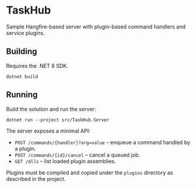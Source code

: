 # TaskHub

Sample Hangfire-based server with plugin-based command handlers and service plugins.

## Building

Requires the .NET 8 SDK.

```
dotnet build
```

## Running

Build the solution and run the server:

```
dotnet run --project src/TaskHub.Server
```

The server exposes a minimal API:

- `POST /commands/{handler}?arg=value` – enqueue a command handled by a plugin.
- `POST /commands/{id}/cancel` – cancel a queued job.
- `GET /dlls` – list loaded plugin assemblies.

Plugins must be compiled and copied under the `plugins` directory as described in the project.
